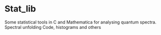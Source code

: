 # Stat_lib
Some statistical tools in C and Mathematica for analysing quantum spectra. Spectral unfolding Code, histograms and others
